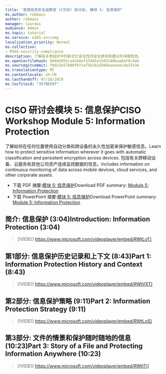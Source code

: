 ```yaml
---
title: '首席信息安全监察官 (CISO) 研讨会, 模块 5: 信息保护'
ms.author: robmazz
author: robmazz
manager: laurawi
audience: Admin
ms.topic: tutorial
ms.service: o365-seccomp
localization_priority: Normal
ms.collection:
- M365-security-compliance
description: 了解有关贵组织中的新式化安全性的安全原则和建议的详细信息。
ms.openlocfilehash: 94602055ca42e0af154b5e33d3140baa8af0c446
ms.sourcegitcommit: f0d23e57b00f07cef5b1b2d366eaeeeacda37e3e
ms.translationtype: MT
ms.contentlocale: zh-CN
ms.lasthandoff: 07/18/2019
ms.locfileid: "35786597"
---
```

# <a name="ciso-workshop-module-5-information-protection"></a><span data-ttu-id="ecfaf-103">CISO 研讨会模块 5: 信息保护</span><span class="sxs-lookup"><span data-stu-id="ecfaf-103">CISO Workshop Module 5: Information Protection</span></span>

<span data-ttu-id="ecfaf-104">了解如何在任何位置使用自动分类和跨设备的永久性加密来保护敏感信息。</span><span class="sxs-lookup"><span data-stu-id="ecfaf-104">Learn how to protect sensitive information wherever it goes with automatic classification and persistent encryption across devices.</span></span> <span data-ttu-id="ecfaf-105">包括有关跨移动设备、云服务和其他公司资产连续监控数据的信息。</span><span class="sxs-lookup"><span data-stu-id="ecfaf-105">Includes information on continuous monitoring of data across mobile devices, cloud services, and other corporate assets.</span></span>

- <span data-ttu-id="ecfaf-106">下载 PDF 摘要:[模块 5: 信息保护](media/ciso-workshop-5-information-protection-strategy.pdf)</span><span class="sxs-lookup"><span data-stu-id="ecfaf-106">Download PDF summary: [Module 5: Information Protection](media/ciso-workshop-5-information-protection-strategy.pdf)</span></span>
- <span data-ttu-id="ecfaf-107">下载 PowerPoint 摘要:[模块 5: 信息保护](https://docs.microsoft.com/office365/securitycompliance/media/ciso-workshop-5-information-protection-strategy.pptx)</span><span class="sxs-lookup"><span data-stu-id="ecfaf-107">Download PowerPoint summary: [Module 5: Information Protection](https://docs.microsoft.com/office365/securitycompliance/media/ciso-workshop-5-information-protection-strategy.pptx)</span></span>

## <a name="introduction-information-protection-304"></a><span data-ttu-id="ecfaf-108">简介: 信息保护 (3:04)</span><span class="sxs-lookup"><span data-stu-id="ecfaf-108">Introduction: Information Protection (3:04)</span></span>

> [!VIDEO https://www.microsoft.com/videoplayer/embed/RWtLoT]

## <a name="part-1-information-protection-history-and-context-843"></a><span data-ttu-id="ecfaf-109">第1部分: 信息保护历史记录和上下文 (8:43)</span><span class="sxs-lookup"><span data-stu-id="ecfaf-109">Part 1: Information Protection History and Context (8:43)</span></span>

> [!VIDEO https://www.microsoft.com/videoplayer/embed/RWtVXT]

## <a name="part-2-information-protection-strategy-911"></a><span data-ttu-id="ecfaf-110">第2部分: 信息保护策略 (9:11)</span><span class="sxs-lookup"><span data-stu-id="ecfaf-110">Part 2: Information Protection Strategy (9:11)</span></span>

> [!VIDEO https://www.microsoft.com/videoplayer/embed/RWtLoS]

## <a name="part-3-story-of-a-file-and-protecting-information-anywhere-1023"></a><span data-ttu-id="ecfaf-111">第3部分: 文件的情景和保护随时随地的信息 (10:23)</span><span class="sxs-lookup"><span data-stu-id="ecfaf-111">Part 3: Story of a File and Protecting Information Anywhere (10:23)</span></span>

> [!VIDEO https://www.microsoft.com/videoplayer/embed/RWtITi]